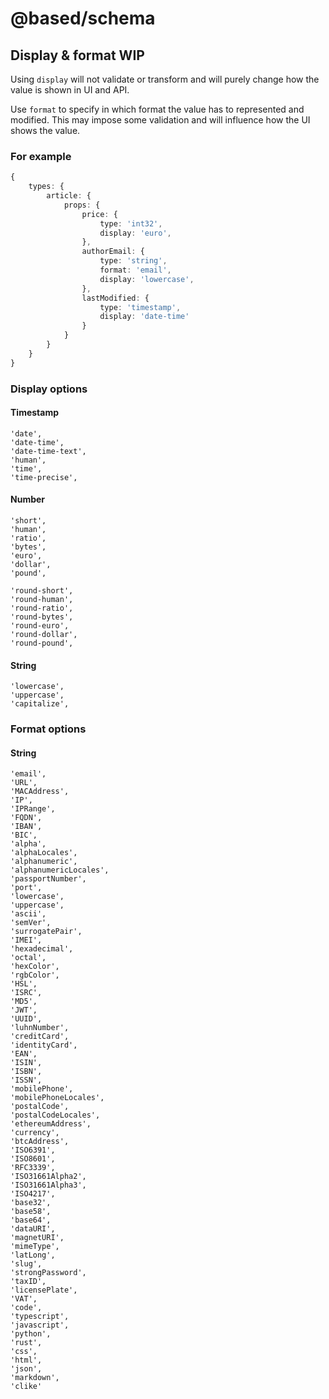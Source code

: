 # @based/schema

## Display & format WIP

Using `display` will not validate or transform and will purely change how the value is shown in UI and API.

Use `format` to specify in which format the value has to represented and modified. This may impose some validation and will influence how the UI shows the value.

### For example

```ts
{
    types: {
        article: {
            props: {
                price: {
                    type: 'int32',
                    display: 'euro',
                },
                authorEmail: {
                    type: 'string',
                    format: 'email',
                    display: 'lowercase',
                },
                lastModified: {
                    type: 'timestamp',
                    display: 'date-time'
                }
            }
        }
    }
}
```

### Display options

#### Timestamp

```
'date',
'date-time',
'date-time-text',
'human',
'time',
'time-precise',
```

#### Number

```
'short',
'human',
'ratio',
'bytes',
'euro',
'dollar',
'pound',

'round-short',
'round-human',
'round-ratio',
'round-bytes',
'round-euro',
'round-dollar',
'round-pound',
```

#### String

```
'lowercase',
'uppercase',
'capitalize',
```

### Format options

#### String

```
'email',
'URL',
'MACAddress',
'IP',
'IPRange',
'FQDN',
'IBAN',
'BIC',
'alpha',
'alphaLocales',
'alphanumeric',
'alphanumericLocales',
'passportNumber',
'port',
'lowercase',
'uppercase',
'ascii',
'semVer',
'surrogatePair',
'IMEI',
'hexadecimal',
'octal',
'hexColor',
'rgbColor',
'HSL',
'ISRC',
'MD5',
'JWT',
'UUID',
'luhnNumber',
'creditCard',
'identityCard',
'EAN',
'ISIN',
'ISBN',
'ISSN',
'mobilePhone',
'mobilePhoneLocales',
'postalCode',
'postalCodeLocales',
'ethereumAddress',
'currency',
'btcAddress',
'ISO6391',
'ISO8601',
'RFC3339',
'ISO31661Alpha2',
'ISO31661Alpha3',
'ISO4217',
'base32',
'base58',
'base64',
'dataURI',
'magnetURI',
'mimeType',
'latLong',
'slug',
'strongPassword',
'taxID',
'licensePlate',
'VAT',
'code',
'typescript',
'javascript',
'python',
'rust',
'css',
'html',
'json',
'markdown',
'clike'
```
